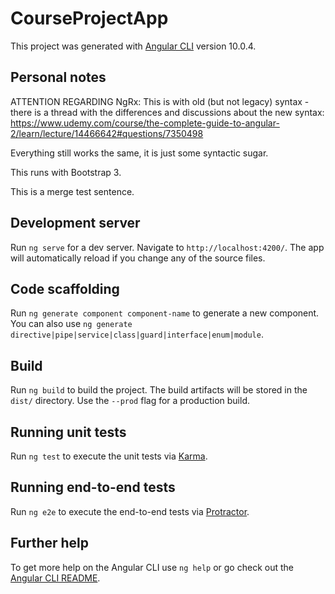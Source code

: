 # CourseProjectApp

This project was generated with [Angular CLI](https://github.com/angular/angular-cli) version 10.0.4.

## Personal notes

ATTENTION REGARDING NgRx:
  This is with old (but not legacy) syntax - there is a thread with the differences and discussions about the new syntax:
  https://www.udemy.com/course/the-complete-guide-to-angular-2/learn/lecture/14466642#questions/7350498

  Everything still works the same, it is just some syntactic sugar.

This runs with Bootstrap 3.

This is a merge test sentence.

## Development server

Run `ng serve` for a dev server. Navigate to `http://localhost:4200/`. The app will automatically reload if you change any of the source files.

## Code scaffolding

Run `ng generate component component-name` to generate a new component. You can also use `ng generate directive|pipe|service|class|guard|interface|enum|module`.

## Build

Run `ng build` to build the project. The build artifacts will be stored in the `dist/` directory. Use the `--prod` flag for a production build.

## Running unit tests

Run `ng test` to execute the unit tests via [Karma](https://karma-runner.github.io).

## Running end-to-end tests

Run `ng e2e` to execute the end-to-end tests via [Protractor](http://www.protractortest.org/).

## Further help

To get more help on the Angular CLI use `ng help` or go check out the [Angular CLI README](https://github.com/angular/angular-cli/blob/master/README.md).

